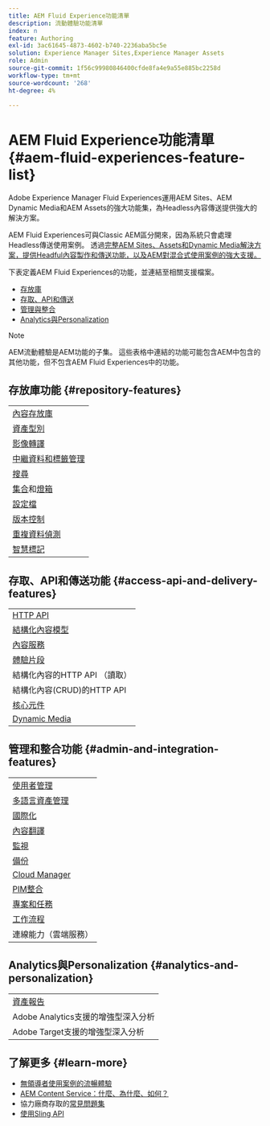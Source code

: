 ```yaml
---
title: AEM Fluid Experience功能清單
description: 流動體驗功能清單
index: n
feature: Authoring
exl-id: 3ac61645-4873-4602-b740-2236aba5bc5e
solution: Experience Manager Sites,Experience Manager Assets
role: Admin
source-git-commit: 1f56c99980846400cfde8fa4e9a55e885bc2258d
workflow-type: tm+mt
source-wordcount: '268'
ht-degree: 4%

---
```


# AEM Fluid Experience功能清單{#aem-fluid-experiences-feature-list}

Adobe Experience Manager Fluid Experiences運用AEM Sites、AEM Dynamic Media和AEM Assets的強大功能集，為Headless內容傳送提供強大的解決方案。

AEM Fluid Experiences可與Classic AEM區分開來，因為系統只會處理Headless傳送使用案例。 透過[完整AEM Sites、Assets和Dynamic Media解決方案，提供Headful內容製作和傳送功能，以及AEM對混合式使用案例的強大支援。](https://experienceleague.adobe.com/docs/experience-manager-65/user-guide/home.html?lang=zh-Hant)

下表定義AEM Fluid Experiences的功能，並連結至相關支援檔案。

* [存放庫](#repository-features)
* [存取、API和傳送](#access-api-and-delivery-features)
* [管理與整合](#admin-and-integration-features)
* [Analytics與Personalization](#analytics-and-personalization)

>[!NOTE]
>
>AEM流動體驗是AEM功能的子集。 這些表格中連結的功能可能包含AEM中包含的其他功能，但不包含AEM Fluid Experiences中的功能。

## 存放庫功能 {#repository-features}

|  |
|---|
| [內容存放庫](/help/assets/manage-assets.md) |
| [資產型別](/help/assets/assets-formats.md) |
| [影像轉譯](/help/assets/image-presets.md) |
| [中繼資料和標籤管理](/help/assets/metadata.md) |
| [搜尋](/help/assets/manage-assets.md) |
| [集合](/help/assets/manage-assets.md)和[燈箱](/help/assets/light-box.md) |
| [設定檔](/help/assets/processing-profiles.md) |
| [版本控制](/help/assets/manage-assets.md) |
| [重複資料偵測](/help/assets/duplicate-detection.md) |
| [智慧標記](/help/assets/enhanced-smart-tags.md) |

## 存取、API和傳送功能 {#access-api-and-delivery-features}

|  |
|---|
| [HTTP API](/help/assets/mac-api-assets.md) |
| [結構化內容模型](/help/assets/content-fragments/content-fragments.md) |
| [內容服務](https://experienceleague.adobe.com/docs/experience-manager-learn/getting-started-with-aem-headless/overview.html?lang=zh-Hant) |
| [體驗片段](/help/sites-authoring/experience-fragments.md) |
| 結構化內容的HTTP API （讀取） |
| 結構化內容(CRUD)的HTTP API |
| [核心元件](https://experienceleague.adobe.com/docs/experience-manager-core-components/using/introduction.html?lang=zh-Hant) |
| [Dynamic Media](/help/assets/dynamic-media.md) |

## 管理和整合功能 {#admin-and-integration-features}

|  |
|---|
| [使用者管理](/help/sites-administering/user-group-ac-admin.md) |
| [多語言資產管理](/help/assets/multilingual-assets.md) |
| [國際化](/help/sites-developing/i18n.md) |
| [內容翻譯](/help/sites-administering/translation.md) |
| [監視](/help/sites-deploying/monitoring-and-maintaining.md) |
| [備份](/help/sites-administering/backup-and-restore.md) |
| [Cloud Manager](https://experienceleague.adobe.com/docs/experience-manager-cloud-manager/content/introduction.html?lang=zh-Hant) |
| [PIM整合](/help/sites-authoring/managing-product-information.md) |
| [專案和任務](/help/sites-authoring/projects.md) |
| [工作流程](/help/sites-administering/workflows-starting.md) |
| 連線能力（雲端服務） |

## Analytics與Personalization {#analytics-and-personalization}

|  |
|---|
| [資產報告](/help/assets/asset-reports.md) |
| Adobe Analytics支援的增強型深入分析 |
| Adobe Target支援的增強型深入分析 |

## 了解更多 {#learn-more}

* [無領導者使用案例的流暢體驗](https://experienceleague.adobe.com/docs/experience-manager-gems-events/gems/gems2017/aem-headless-usecases.html?lang=zh-Hant)
* [AEM Content Service：什麼、為什麼、如何？](https://experienceleague.adobe.com/docs/experience-manager-learn/getting-started-with-aem-headless/content-services/overview.html?lang=zh-Hant)
* 協力廠商存取的[常見問題集](https://experienceleague.adobe.com/docs/experience-manager-learn/getting-started-with-aem-headless/content-services/chapter-7.html?lang=zh-Hant)
* [使用Sling API](https://experienceleague.adobe.com/docs/experience-manager-learn/getting-started-wknd-tutorial-develop/project-archetype/component-basics.html?lang=zh-Hant#sling-models)
